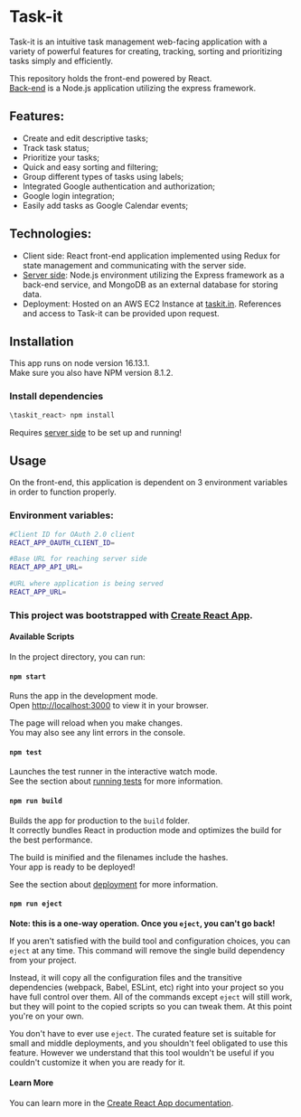 # Task-it

Task-it is an intuitive task management web-facing application with a variety of powerful features for creating, tracking, sorting and prioritizing tasks simply and efficiently. 

This repository holds the front-end powered by React.\
[Back-end](https://github.com/yuval2313/taskit_node) is a Node.js application utilizing the express framework.

## Features: 
* Create and edit descriptive tasks;
* Track task status;
* Prioritize your tasks;
* Quick and easy sorting and filtering;
* Group different types of tasks using labels;
* Integrated Google authentication and authorization;
* Google login integration; 
* Easily add tasks as Google Calendar events;

## Technologies:
 * Client side: React front-end application implemented using Redux for state management and communicating with the server side.
* [Server side](https://github.com/yuval2313/taskit_node): Node.js environment utilizing the Express framework as a back-end service, and MongoDB as an external database for storing data.
* Deployment: Hosted on an AWS EC2 Instance at [taskit.in](https://taskit.in).
References and access to Task-it can be provided upon request. 

## Installation

This app runs on node version 16.13.1.\
Make sure you also have NPM version 8.1.2.

### Install dependencies 
```bash
\taskit_react> npm install
```
Requires [server side](https://github.com/yuval2313/taskit_node) to be set up and running!

## Usage

On the front-end, this application is dependent on 3 environment variables in order to function properly.

### Environment variables:

```bash
#Client ID for OAuth 2.0 client
REACT_APP_OAUTH_CLIENT_ID=

#Base URL for reaching server side
REACT_APP_API_URL=

#URL where application is being served
REACT_APP_URL=
```
### This project was bootstrapped with [Create React App](https://github.com/facebook/create-react-app).

#### Available Scripts

In the project directory, you can run:

#### `npm start`

Runs the app in the development mode.\
Open [http://localhost:3000](http://localhost:3000) to view it in your browser.

The page will reload when you make changes.\
You may also see any lint errors in the console.

#### `npm test`

Launches the test runner in the interactive watch mode.\
See the section about [running tests](https://facebook.github.io/create-react-app/docs/running-tests) for more information.

#### `npm run build`

Builds the app for production to the `build` folder.\
It correctly bundles React in production mode and optimizes the build for the best performance.

The build is minified and the filenames include the hashes.\
Your app is ready to be deployed!

See the section about [deployment](https://facebook.github.io/create-react-app/docs/deployment) for more information.

#### `npm run eject`

**Note: this is a one-way operation. Once you `eject`, you can't go back!**

If you aren't satisfied with the build tool and configuration choices, you can `eject` at any time. This command will remove the single build dependency from your project.

Instead, it will copy all the configuration files and the transitive dependencies (webpack, Babel, ESLint, etc) right into your project so you have full control over them. All of the commands except `eject` will still work, but they will point to the copied scripts so you can tweak them. At this point you're on your own.

You don't have to ever use `eject`. The curated feature set is suitable for small and middle deployments, and you shouldn't feel obligated to use this feature. However we understand that this tool wouldn't be useful if you couldn't customize it when you are ready for it.

#### Learn More

You can learn more in the [Create React App documentation](https://facebook.github.io/create-react-app/docs/getting-started).
